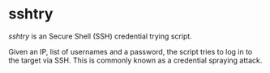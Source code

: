 # sshtry

*sshtry* is an Secure Shell (SSH) credential trying script. 

Given an IP, list of usernames and a password, the script tries to log in to the target via SSH. This is commonly known as a credential spraying attack. 
